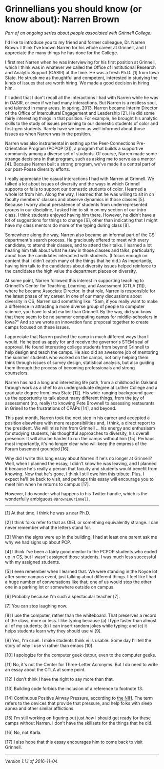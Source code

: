 Grinnellians you should know (or know about): Narren Brown
==========================================================

*Part of an ongoing series about people associated with Grinnell College.*

I'd like to introduce you to my friend and former colleague, Dr.
Narren Brown.  I think I've known Narren for his whole career at
Grinnell, and I appreciate the many things he has done for the College.

I first met Narren when he was interviewing for his first position
at Grinnell, which I think was in whatever we called the Office of
Institutional Research and Analytic Support (OASIR) at the time.
He was a fresh Ph.D. [1] from Iowa State.  He struck
me as thoughtful and competent, interested in studying the kinds
of issues that are worth hiring.  We made a good decision in hiring
him.

I'll admit that I don't recall all the interactions I had with
Narren while he was in OASIR, or even if we had many interactions.
But Narren is a restless soul, and talented in many areas.  In
spring, 2013, Narren became Interim Director of the Office of
Intercultural Engagement and Leadership [2].  He did some fairly
interesting things in that position.  For example, he brought his
analytic skills to the study of issues pertaining to our domestic
students of color and first-gen students.  Rarely have we been as
well informed about those issues as when Narren was in the position.

Narren was also instrumental in setting up the Peer-Connections
Pre-Orientation Program (PCPOP [3]), a program that builds a supportive
community among a diverse set of students.  Of course, Narren made some
strange decisions in that program, such as asking me to serve as a mentor
[4].  Because Narren built a strong program, we've made it a central
part of our post-Posse diversity efforts.

I really appreciate the casual interactions I had with Narren at
Grinnell.  We talked a lot about issues of diversity and the ways
in which Grinnell supports or fails to support our domestic students
of color.  I learned a whole lot from him.  Along the way, I learned that
he was willing to sit in on faculty members' classes and observe dynamics
in those classes [5].  Because I worry about persistence of students from
underrepresented groups in our discipline, I asked him to sit in on my
section of our intro class.  I think students enjoyed having him there.
However, he didn't have a lot of suggestions for things to change [6],
other than indicating that I might have my class mentors do more of the
typing during class [8].

Somewhere along the way, Narren also became an informal part of the
CS department's search process.  He graciously offered to meet with
every candidate, to attend their classes, and to attend their talks.
I learned a lot hearing him talk about what he saw in those classes
and talks, particularly about how the candidates interacted with
students.  (I focus enough on content that I didn't catch many of
the things that he did.)  As importantly, having him talk to the
candidates about diversity issues helped reinforce to the candidates
the high value the department places on diversity.

At some point, Narren followed this interest in supporting teaching to
Grinnell's Center for Teaching, Learning, and Assessment (CTLA [11]),
where he became Associate Director.  In that role, Narren is
responsible for the latest phase of my career.  In one of our many
discussions about diversity in CS, Narren said something like: "Sam,
if you really want to make a difference in attracting a more diverse
group of people to computer science, you have to start earlier than
Grinnell.  By the way, did you know that there seem to be no summer
computing camps for middle-schoolers in Iowa?"  And so we wrote an
innovation fund proposal together to create camps focused on these
issues.

I appreciate that Narren pushed the camp in much different ways than
I would.  He helped us apply for and receive the governor's STEM seal of
approval.  He found interesting college students from beyond Grinnell to
help design and teach the camps.  He also did an awesome job of mentoring
the summer students who worked on the camps, not only helping them think
through issues of survey design, statistical analysis, but also guiding
them through the process of becoming professionals and strong counselors.

Narren has had a long and interesting life path, from a childhood in
Oakland through work as a chef to an undergraduate degree at Luther
College and a graduate degree from Iowa State [12].  His wide-ranging
background gave us the opportunity to talk about many different things,
from the joy of assessment (no, really) to knowing Pete Brownell to
assessing restaurants in Grinell to the frustrations of CPAPs [14],
and beyond.

This past month, Narren took the next step in his career and accepted
a position elsewhere with more responsibilities and, I think, a direct
report to the president.  We will miss him from Grinnell ... his energy
and enthusiasm for studying students, his thoughtful approaches to
diversity, his overall presence.  It will also be harder to run the
camps without him [15].  Perhaps most importantly, it's no longer clear
who will keep the empress of the Forum basement grounded [16].

Why did I write this long essay about Narren if he's no longer at Grinnell?
Well, when I planned the essay, I didn't know he was leaving, and
I planned it because he's really a person that faculty and students
would benefit from knowing.  Now that he's gone, I think I still owe
him this tribute.  Plus, I expect he'll be back to visit, and perhaps
this essay will encourage you to meet him when he returns to campus [17].

However, I do wonder what happens to his Twitter handle, which is the
wonderfully ambiguous `@BrownInGrinnell`.

---

[1] At that time, I think he was a near Ph.D.

[2] I think folks refer to that as OIEL or something equivalently strange.
I can never remember what the letters stand for.

[3] When the signs were up in the building, I had at least one parent ask
me why we had signs up about PCP.

[4] I think I've been a fairly good mentor to the PCPOP students who
ended up in CS, but I wasn't assigned those students.  I was much less
successful with my assigned students.

[5] I even remember when I learned that.  We were standing in the Noyce
lot after some campus event, just talking about different things.  I feel
like I had a huge number of conversations like that; one of us would stop
the other one in a parking lot or somewhere outside on campus.

[6] Probably because I'm such a spectacular teacher [7].

[7] You can stop laughing now.

[8] I use the computer, rather than the whiteboard.  That preserves
a record of the class, more or less.  I like typing because (a) I
type faster than almost all of my students; (b) I can insert random
jokes while typing; and (c) it helps students learn why they should use
vi [9].

[9] Yes, I'm cruel.  I make students think vi is usable.  Some day I'll
tell the story of why I use vi rather than emacs [10].

[10] I apologize for the computer geek detour, even to the computer geeks.

[11] No, it's not the Center for Three-Letter Acronyms.  But I do need
to write an essay about the CTLA at some point.

[12] I don't think I have the right to say more than that.  

[13] Building code forbids the inclusion of a reference to footnote 13.

[14] Continuous Positive Airway Pressure, according to [the NIH](https://www.nhlbi.nih.gov/health/health-topics/topics/cpap).  The term refers to the devices
that provide that pressure, and help folks with sleep apnea and other
similar afflictions.

[15] I'm still working on figuring out just *how* I should get ready
for these camps without Narren.  I don't have the skillsets for the
things that he did.

[16] No, not Karla.

[17] I also hope that this essay encourages him to come back to visit
Grinnell.

---

*Version 1.1.1 of 2016-11-04.*
